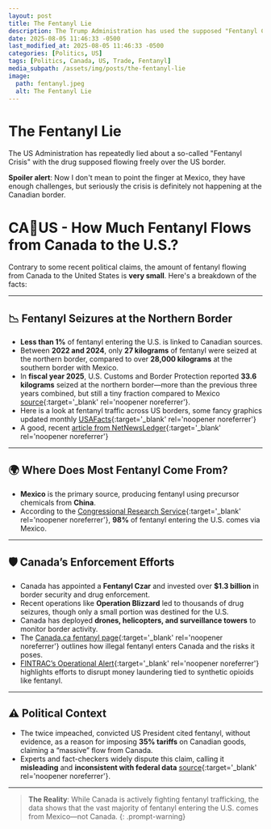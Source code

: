 ```yaml
---
layout: post
title: The Fentanyl Lie
description: The Trump Administration has used the supposed "Fentanyl Crisis" as an excuse for tariffs
date: 2025-08-05 11:46:33 -0500
last_modified_at: 2025-08-05 11:46:33 -0500
categories: [Politics, US]
tags: [Politics, Canada, US, Trade, Fentanyl]
media_subpath: /assets/img/posts/the-fentanyl-lie
image:
  path: fentanyl.jpeg
  alt: The Fentanyl Lie
---
```

# The Fentanyl Lie

The US Administration has repeatedly lied about a so-called "Fentanyl Crisis" with the drug supposed flowing freely over the US border.

**Spoiler alert**: Now I don't mean to point the finger at Mexico, they have enough challenges, but seriously the crisis is definitely not happening at the Canadian border.

# CA🔁US - How Much Fentanyl Flows from Canada to the U.S.?

Contrary to some recent political claims, the amount of fentanyl flowing from Canada to the United States is **very small**. Here's a breakdown of the facts:

---

## 📉 Fentanyl Seizures at the Northern Border

- **Less than 1%** of fentanyl entering the U.S. is linked to Canadian sources.
- Between **2022 and 2024**, only **27 kilograms** of fentanyl were seized at the northern border, compared to over **28,000 kilograms** at the southern border with Mexico.
- In **fiscal year 2025**, U.S. Customs and Border Protection reported **33.6 kilograms** seized at the northern border—more than the previous three years combined, but still a tiny fraction compared to Mexico [source](https://www.newsweek.com/fentanyl-trafficking-canada-mexico-border-trump-2040888){:target='_blank' rel='noopener noreferrer'}.
- Here is a look at fentanyl traffic across US borders, some fancy graphics updated monthly [USAFacts](https://usafacts.org/answers/how-much-fentanyl-is-seized-at-us-borders/country/united-states/){:target='_blank' rel='noopener noreferrer'}
- A good, recent [article from NetNewsLedger](https://www.netnewsledger.com/2025/08/05/fact-check-how-much-fentanyl-actually-comes-from-canada-vs-president-trumps-claims/){:target='_blank' rel='noopener noreferrer'}

---

## 🌍 Where Does Most Fentanyl Come From?

- **Mexico** is the primary source, producing fentanyl using precursor chemicals from **China**.
- According to the [Congressional Research Service](https://crsreports.congress.gov/product/pdf/IF/IF12274){:target='_blank' rel='noopener noreferrer'}, **98%** of fentanyl entering the U.S. comes via Mexico.

---

## 🛡️ Canada’s Enforcement Efforts

- Canada has appointed a **Fentanyl Czar** and invested over **$1.3 billion** in border security and drug enforcement.
- Recent operations like **Operation Blizzard** led to thousands of drug seizures, though only a small portion was destined for the U.S.
- Canada has deployed **drones, helicopters, and surveillance towers** to monitor border activity.
- The [Canada.ca fentanyl page](https://www.canada.ca/en/health-canada/services/substance-use/controlled-illegal-drugs/fentanyl.html){:target='_blank' rel='noopener noreferrer'} outlines how illegal fentanyl enters Canada and the risks it poses.
- [FINTRAC’s Operational Alert](https://fintrac-canafe.canada.ca/intel/operation/iso-osi-eng.pdf){:target='_blank' rel='noopener noreferrer'} highlights efforts to disrupt money laundering tied to synthetic opioids like fentanyl.

---

## ⚠️ Political Context

- The twice impeached, convicted US President cited fentanyl, without evidence, as a reason for imposing **35% tariffs** on Canadian goods, claiming a “massive” flow from Canada.
- Experts and fact-checkers widely dispute this claim, calling it **misleading** and **inconsistent with federal data** [source](https://www.newsweek.com/fentanyl-trafficking-canada-mexico-border-trump-2040888){:target='_blank' rel='noopener noreferrer'}.

---

> **The Reality**: While Canada is actively fighting fentanyl trafficking, the data shows that the vast majority of fentanyl entering the U.S. comes from Mexico—not Canada.
{: .prompt-warning}
